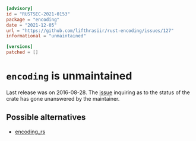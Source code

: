 ```toml
[advisory]
id = "RUSTSEC-2021-0153"
package = "encoding"
date = "2021-12-05"
url = "https://github.com/lifthrasiir/rust-encoding/issues/127"
informational = "unmaintained"

[versions]
patched = []
```

# `encoding` is unmaintained

Last release was on 2016-08-28. The [issue](https://github.com/lifthrasiir/rust-encoding/issues/127) inquiring as to the status of the crate has gone unanswered by the maintainer.

## Possible alternatives

- [encoding_rs](https://crates.io/crates/encoding_rs)
